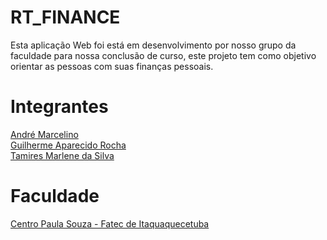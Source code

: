 # RT_FINANCE
Esta aplicação Web foi está em desenvolvimento por nosso grupo da faculdade para nossa conclusão de curso, este projeto tem como objetivo orientar as pessoas com suas finanças pessoais.

# Integrantes
<a href="https://github.com/Marcelinofatec" color="#000">André Marcelino</a><br>
<a href="https://github.com/Guiilhermeap" color="#000">Guilherme Aparecido Rocha</a><br>
<a href="https://github.com/TamiresSilva20" color="#000">Tamires Marlene da Silva</a>

# Faculdade
<a href="https://www.fatecitaqua.edu.br/fatecitaqua/">Centro Paula Souza - Fatec de Itaquaquecetuba </a>
